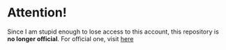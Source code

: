 # Attention!

Since I am stupid enough to lose access to this account, this repository is **no longer official**. For official one, visit [here](https://github.com/actres5/marinette)
